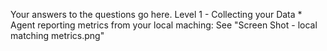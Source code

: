Your answers to the questions go here.
Level 1 - Collecting your Data
	* Agent reporting metrics from your local maching: See "Screen Shot - local matching metrics.png"

